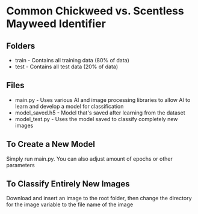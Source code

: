 # Common Chickweed vs. Scentless Mayweed Identifier

## Folders
* train - Contains all training data (80% of data)
* test - Contains all test data (20% of data)

## Files
* main.py - Uses various AI and image processing libraries to allow AI to learn and develop a model for classification
* model_saved.h5 - Model that's saved after learning from the dataset
* model_test.py - Uses the model saved to classify completely new images

## To Create a New Model
Simply run main.py. You can also adjust amount of epochs or other parameters

## To Classify Entirely New Images
Download and insert an image to the root folder, then change the directory for the image variable to the file name of the image